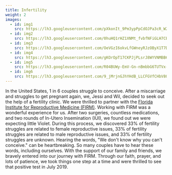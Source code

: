 ```yaml
---
title: Infertility
weight: 2
images:
  - id: img1
    src: https://lh3.googleusercontent.com/pXkonIt_9Pm3ypPpCdOJPa3cR_W2r6CnMULqNrY54MDDMEEOMHAhzZk4cJZlL2zRXJgGMThnc_6Tf1wxzUa7_0zqE5Zwpo5ZJ1hKh_ayw1BEEWjoTW8pIKtRSgvbjVErCc1I1DEJcA0=w600
  - id: img2
    src: https://lh3.googleusercontent.com/0huHQ1rHZ1XNMt_fvbfNFiGLH7CB0gZPbi0RBmMB-FbqTh9kXU2zEk7rEkGAir5aJzvP6HLsZQqDt9r5KcI0i0YYDlCyZeD_KPgn0Ai6oluFOnRysBl8lrOXPAHI37cuZ958bxqi0Ug=w600
  - id: img3
    src: https://lh3.googleusercontent.com/OeVGzI6okvLfGWneyRJzOByX1T7D8nuBzVyZNIo2YxX77_65fT0ZLLJKcxwVaJQnMqrW2II1MxZpgIQjVgiQbcqiBHU9gueSbOLhxdWoRTSi9UzpV54w0PS3vg_mMjxIHMRspzUzgxI=w600
  - id: img4
    src: https://lh3.googleusercontent.com/gKOrOpT17CKPJjPLsrJ8WYVNMBB6yVsR4fmJixaiAZ-11hjDgaVu0vp7wv_F1e4oey9Gu21vUfk5DynW0BKW0W-5Gr0y1bhgbR0bRXR8_c4FrruKGg3G9a_bFWbqTX6kM9pgTq0xsQc=w600
  - id: img5
    src: https://lh3.googleusercontent.com/R04BUWy-EmV-Gn-nBmbbG6TUTVx-_Gz6bebVBc2cvUtKJiccUP6yM36a9shwH90uPXzslKrlJzLO9qSmkC6WAJifVKpJP4i4kgt_gvRj3hxoJGA1kH3YcopzJHLER8SQ-PRGH0z9LC4=w600
  - id: img6
    src: https://lh3.googleusercontent.com/9_jMrjnGJhYHdB_LLCFGVfCHbV8OdQJmaHUNn-aSJ3KhPcSeDyWgV4CfGfrkSMO9pMIjrRW4sohr1HOKBxPD70wHuI3pw9W14J-WSbiSHGJ6NvRWe6ePomWL3K0np5ITaihqT8rnyOI=w600
---
```

In the United States, 1 in 6 couples struggle to conceive. After a miscarriage and struggles to get pregnant again, we, Jessi and Wil, decided to seek out the help of a fertility clinic. We were thrilled to partner with the [Florida Institute for Reproductive Medicine (FIRM)](https://www.fertilityjacksonville.com). Working with FIRM was a wonderful experience for us. After two surgeries, countless medications, and two rounds of In-Utero Insemination (IUI), we found out we were expecting little Violet. During this process, we discovered 33% of fertility struggles are related to female reproductive issues, 33% of fertility struggles are related to male reproductive issues, and 33% of fertility struggles are unknown. Hearing the words, "We don't know why you can't conceive." can be heartbreaking. So many couples have to hear these words, including ourselves. With the support of our family and friends, we bravely entered into our journey with FIRM. Through our faith, prayer, and lots of patience, we took things one step at a time and were thrilled to see that positive test in July 2019.